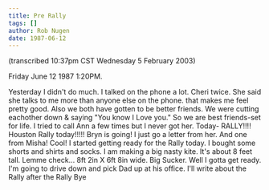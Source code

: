```yaml
---
title: Pre Rally
tags: []
author: Rob Nugen
date: 1987-06-12
---
```


<p class=note>(transcribed 10:37pm CST Wednesday 5 February 2003)</p>

<p class=date>Friday June 12 1987 1:20PM.</p>

<p>Yesterday I didn't do much.  I talked on the phone a lot. Cheri
twice.  She said she talks to me more than anyone else on the phone.
that makes me feel pretty good.  Also we both have gotten to be better
friends.  We were cutting eachother down & saying "You know I Love
you."  So we are best friends-set for life.  I tried to call Ann a few
times but I never got her.  Today- RALLY!!!! Houston Rally today!!!!!
Bryn is going!  I just go a letter from her.  And one from Misha!
Cool!  I started getting ready for the Rally today.  I bought some
shorts and shirts and socks.  I am making a big nasty kite.  It's
about 8 feet tall.  Lemme check... 8ft 2in X 6ft 8in wide.  Big
Sucker.  Well I gotta get ready.  I'm going to drive down and pick Dad
up at his office.  I'll write about the Rally after the Rally Bye</p>
